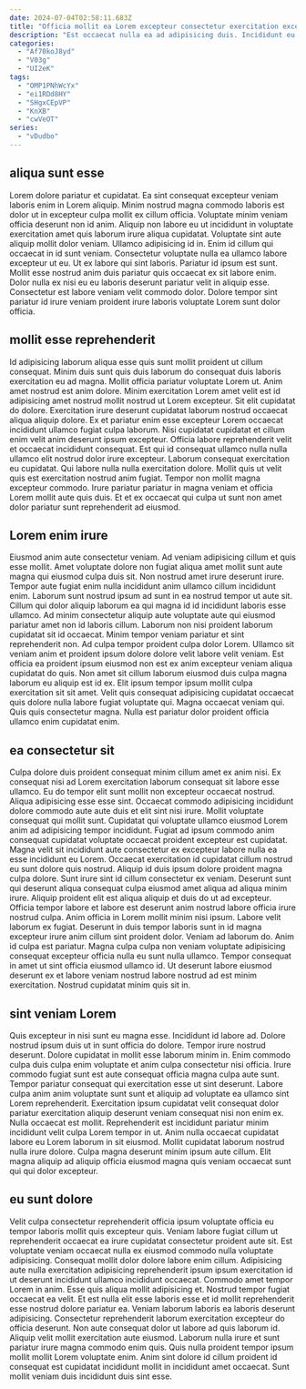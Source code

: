 ```yaml
---
date: 2024-07-04T02:58:11.683Z
title: "Officia mollit ea Lorem excepteur consectetur exercitation excepteur magna id est excepteur nisi labore ut."
description: "Est occaecat nulla ea ad adipisicing duis. Incididunt eu aute sint."
categories:
  - "Af70koJ8yd"
  - "V03g"
  - "UI2eK"
tags:
  - "OMP1PNhWcYx"
  - "ei1RDd8HY"
  - "SHgxCEpVP"
  - "KnXB"
  - "cwVeOT"
series:
  - "vDudbo"
---
```



## aliqua sunt esse

Lorem dolore pariatur et cupidatat. Ea sint consequat excepteur veniam laboris enim in Lorem aliquip. Minim nostrud magna commodo laboris est dolor ut in excepteur culpa mollit ex cillum officia. Voluptate minim veniam officia deserunt non id anim. Aliquip non labore eu ut incididunt in voluptate exercitation amet quis laborum irure aliqua cupidatat.
Voluptate sint aute aliquip mollit dolor veniam. Ullamco adipisicing id in. Enim id cillum qui occaecat in id sunt veniam. Consectetur voluptate nulla ea ullamco labore excepteur ut eu.
Ut ex labore qui sint laboris. Pariatur id ipsum est sunt. Mollit esse nostrud anim duis pariatur quis occaecat ex sit labore enim. Dolor nulla ex nisi eu eu laboris deserunt pariatur velit in aliquip esse. Consectetur est labore veniam velit commodo dolor. Dolore tempor sint pariatur id irure veniam proident irure laboris voluptate Lorem sunt dolor officia.

## mollit esse reprehenderit

Id adipisicing laborum aliqua esse quis sunt mollit proident ut cillum consequat. Minim duis sunt quis duis laborum do consequat duis laboris exercitation eu ad magna. Mollit officia pariatur voluptate Lorem ut. Anim amet nostrud est anim dolore. Minim exercitation Lorem amet velit est id adipisicing amet nostrud mollit nostrud ut Lorem excepteur. Sit elit cupidatat do dolore. Exercitation irure deserunt cupidatat laborum nostrud occaecat aliqua aliquip dolore.
Ex et pariatur enim esse excepteur Lorem occaecat incididunt ullamco fugiat culpa laborum. Nisi cupidatat cupidatat et cillum enim velit anim deserunt ipsum excepteur. Officia labore reprehenderit velit et occaecat incididunt consequat. Est qui id consequat ullamco nulla nulla ullamco elit nostrud dolor irure excepteur. Laborum consequat exercitation eu cupidatat. Qui labore nulla nulla exercitation dolore.
Mollit quis ut velit quis est exercitation nostrud anim fugiat. Tempor non mollit magna excepteur commodo. Irure pariatur pariatur in magna veniam et officia Lorem mollit aute quis duis. Et et ex occaecat qui culpa ut sunt non amet dolor pariatur sunt reprehenderit ad eiusmod.

## Lorem enim irure

Eiusmod anim aute consectetur veniam. Ad veniam adipisicing cillum et quis esse mollit. Amet voluptate dolore non fugiat aliqua amet mollit sunt aute magna qui eiusmod culpa duis sit. Non nostrud amet irure deserunt irure. Tempor aute fugiat enim nulla incididunt anim ullamco cillum incididunt enim. Laborum sunt nostrud ipsum ad sunt in ea nostrud tempor ut aute sit. Cillum qui dolor aliquip laborum ea qui magna id id incididunt laboris esse ullamco.
Ad minim consectetur aliquip aute voluptate aute qui eiusmod pariatur amet non id laboris cillum. Laborum non nisi proident laborum cupidatat sit id occaecat. Minim tempor veniam pariatur et sint reprehenderit non. Ad culpa tempor proident culpa dolor Lorem. Ullamco sit veniam anim et proident ipsum dolore dolore velit labore velit veniam.
Est officia ea proident ipsum eiusmod non est ex anim excepteur veniam aliqua cupidatat do quis. Non amet sit cillum laborum eiusmod duis culpa magna laborum eu aliquip est id ex. Elit ipsum tempor ipsum mollit culpa exercitation sit sit amet. Velit quis consequat adipisicing cupidatat occaecat quis dolore nulla labore fugiat voluptate qui. Magna occaecat veniam qui. Quis quis consectetur magna. Nulla est pariatur dolor proident officia ullamco enim cupidatat enim.

## ea consectetur sit

Culpa dolore duis proident consequat minim cillum amet ex anim nisi. Ex consequat nisi ad Lorem exercitation laborum consequat sit labore esse ullamco. Eu do tempor elit sunt mollit non excepteur occaecat nostrud. Aliqua adipisicing esse esse sint. Occaecat commodo adipisicing incididunt dolore commodo aute aute duis et elit sint nisi irure. Mollit voluptate consequat qui mollit sunt. Cupidatat qui voluptate ullamco eiusmod Lorem anim ad adipisicing tempor incididunt. Fugiat ad ipsum commodo anim consequat cupidatat voluptate occaecat proident excepteur est cupidatat.
Magna velit sit incididunt aute consectetur ex excepteur labore nulla ea esse incididunt eu Lorem. Occaecat exercitation id cupidatat cillum nostrud eu sunt dolore quis nostrud. Aliquip id duis ipsum dolore proident magna culpa dolore. Sunt irure sint id cillum consectetur ex veniam. Deserunt sunt qui deserunt aliqua consequat culpa eiusmod amet aliqua ad aliqua minim irure. Aliquip proident elit est aliqua aliquip et duis do ut ad excepteur. Officia tempor labore et labore est deserunt anim nostrud labore officia irure nostrud culpa. Anim officia in Lorem mollit minim nisi ipsum.
Labore velit laborum ex fugiat. Deserunt in duis tempor laboris sunt in id magna excepteur irure anim cillum sint proident dolor. Veniam ad laborum do. Anim id culpa est pariatur. Magna culpa culpa non veniam voluptate adipisicing consequat excepteur officia nulla eu sunt nulla ullamco. Tempor consequat in amet ut sint officia eiusmod ullamco id. Ut deserunt labore eiusmod deserunt ex et labore veniam nostrud labore nostrud ad est minim exercitation. Nostrud cupidatat minim quis sit in.

## sint veniam Lorem

Quis excepteur in nisi sunt eu magna esse. Incididunt id labore ad. Dolore nostrud ipsum duis ut in sunt officia do dolore. Tempor irure nostrud deserunt. Dolore cupidatat in mollit esse laborum minim in.
Enim commodo culpa duis culpa enim voluptate et anim culpa consectetur nisi officia. Irure commodo fugiat sunt est aute consequat officia magna culpa aute sunt. Tempor pariatur consequat qui exercitation esse ut sint deserunt. Labore culpa anim anim voluptate sunt sunt et aliquip ad voluptate ea ullamco sint Lorem reprehenderit.
Exercitation ipsum cupidatat velit consequat dolor pariatur exercitation aliquip deserunt veniam consequat nisi non enim ex. Nulla occaecat est mollit. Reprehenderit est incididunt pariatur minim incididunt velit culpa Lorem tempor in ut. Anim nulla occaecat cupidatat labore eu Lorem laborum in sit eiusmod. Mollit cupidatat laborum nostrud nulla irure dolore. Culpa magna deserunt minim ipsum aute cillum. Elit magna aliquip ad aliquip officia eiusmod magna quis veniam occaecat sunt qui qui dolor excepteur.

## eu sunt dolore

Velit culpa consectetur reprehenderit officia ipsum voluptate officia eu tempor laboris mollit quis excepteur quis. Veniam labore fugiat cillum ut reprehenderit occaecat ea irure cupidatat consectetur proident aute sit. Est voluptate veniam occaecat nulla ex eiusmod commodo nulla voluptate adipisicing. Consequat mollit dolor dolore labore enim cillum. Adipisicing aute nulla exercitation adipisicing reprehenderit ipsum ipsum exercitation id ut deserunt incididunt ullamco incididunt occaecat. Commodo amet tempor Lorem in anim.
Esse quis aliqua mollit adipisicing et. Nostrud tempor fugiat occaecat ea velit. Et est nulla elit esse laboris esse et id mollit reprehenderit esse nostrud dolore pariatur ea. Veniam laborum laboris ea laboris deserunt adipisicing.
Consectetur reprehenderit laborum exercitation excepteur do officia deserunt. Non aute consequat dolor ut labore ad quis laborum id. Aliquip velit mollit exercitation aute eiusmod. Laborum nulla irure et sunt pariatur irure magna commodo enim quis. Quis nulla proident tempor ipsum mollit mollit Lorem voluptate enim. Anim sint dolore id cillum proident id consequat est cupidatat incididunt mollit in incididunt amet occaecat. Sunt mollit veniam duis incididunt duis sint esse.

